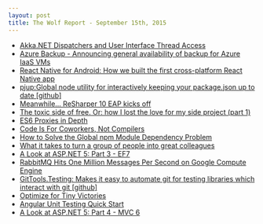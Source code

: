 ```yaml
---
layout: post
title: The Wolf Report - September 15th, 2015
---
```


- [Akka.NET Dispatchers and User Interface Thread Access](http://dontcodetired.com/blog/post/AkkaNET-Dispatchers-and-User-Interface-Thread-Access.aspx)
- [Azure Backup - Announcing general availability of backup for Azure IaaS VMs](http://azure.microsoft.com/en-us/blog/general-availability-of-backup-for-azure-iaas-vms)
- [React Native for Android: How we built the first cross-platform React Native app](https://code.facebook.com/posts/1189117404435352/)
- [pjup:Global node utility for interactively keeping your package.json up to date [github]](https://github.com/samartioli/pjup)
- [Meanwhile… ReSharper 10 EAP kicks off](http://blog.jetbrains.com/dotnet/2015/09/14/meanwhile-resharper-10-eap-kicks-in/)
- [The toxic side of free. Or: how I lost the love for my side project (part 1)](https://remysharp.com/2015/09/14/jsbin-toxic-part-1)
- [ES6 Proxies in Depth](http://ponyfoo.com/articles/es6-proxies-in-depth)
- [Code Is For Coworkers, Not Compilers](http://derickbailey.com/2015/09/14/code-is-for-coworkers-not-compilers/)
- [How to Solve the Global npm Module Dependency Problem](http://www.sitepoint.com/solve-global-npm-module-dependency-problem/)
- [What it takes to turn a group of people into great colleagues](http://www.continuousimprover.com/2015/09/what-it-takes-to-turn-group-of-people.html)
- [A Look at ASP.NET 5: Part 3 - EF7](http://wildermuth.com/2015/3/17/A_Look_at_ASP_NET_5_Part_3_-_EF7)
- [RabbitMQ Hits One Million Messages Per Second on Google Compute Engine](http://blog.pivotal.io/pivotal/products/rabbitmq-hits-one-million-messages-per-second-on-google-compute-engine)
- [GitTools.Testing: Makes it easy to automate git for testing libraries which interact with git [github]](https://github.com/GitTools/GitTools.Testing)
- [Optimize for Tiny Victories](http://www.hanselman.com/blog/OptimizeForTinyVictories.aspx)
- [Angular Unit Testing Quick Start](http://angulartestingquickstart.com/)
- [A Look at ASP.NET 5: Part 4 - MVC 6](http://wildermuth.com/2015/9/14/A_Look_at_ASP_NET_5_Part_4_-_MVC_6)
